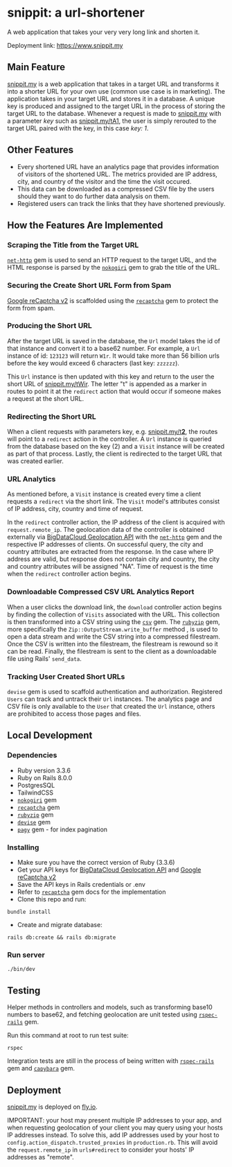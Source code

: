 # snippit: a url-shortener

A web application that takes your very very long link and shorten it. 

Deployment link: https://www.snippit.my

## Main Feature

[snippit.my](https://www.snippit.my) is a web application that takes in a target URL and transforms it into a shorter URL for your own use (common use case is in marketing). The application takes in your target URL and stores it in a database. A unique key is produced and assigned to the target URL in the process of storing the target URL to the database. Whenever a request is made to [snippit.my](https://www.snippit.my) with a parameter *key* such as [snippit.my/tA1](), the user is simply rerouted to the target URL paired with the key, in this case *key: 1*.
 
## Other Features

 - Every shortened URL have an analytics page that provides information of visitors of the shortened URL. The metrics provided are IP address, city, and country of the visitor and the time the visit occured.
 - This data can be downloaded as a compressed CSV file by the users should they want to do further data analysis on them.
 - Registered users can track the links that they have shortened previously.

## How the Features Are Implemented

### Scraping the Title from the Target URL

 [`net-http`](https://rubygems.org/gems/net-http/versions/0.4.1?locale=en) gem is used to send an HTTP request to the target URL, and the HTML response is parsed by the [`nokogiri`](https://rubygems.org/gems/nokogiri) gem to grab the title of the URL.
 
### Securing the Create Short URL Form from Spam

  [Google reCaptcha v2](https://www.google.com/recaptcha/about/) is scaffolded using the [`recaptcha`](https://github.com/ambethia/recaptcha) gem to protect the form from spam. 

### Producing the Short URL

 After the target URL is saved in the database, the `Url` model takes the id of that instance and convert it to a base62 number. For example, a `Url` instance of id: `123123` will return  `W1r`. It would take more than 56 billion urls before the key would exceed 6 characters (last key: `zzzzzz`). 

This `Url` instance is then updated with this key and return to the user the short URL of [snippit.my/tWir](). The letter "t" is appended as a marker in routes to point it at the `redirect` action that would occur if someone makes a request at the short URL.

### Redirecting the Short URL

When a client requests with parameters key, e.g. [snippit.my/t**2**](https://snippit.my/t2), the routes will point to a `redirect` action in the controller. A `Url` instance is queried from the database based on the key (2) and a `Visit` instance will be created as part of that process. Lastly, the client is redirected to the target URL that was created earlier.

### URL Analytics

As mentioned before, a `Visit` instance is created every time a client requests a `redirect` via the short link. The `Visit` model's attributes consist of IP address, city, country and time of request.

In the `redirect` controller action, the IP address of the client is acquired with `request.remote_ip`. The geolocation data of the controller is obtained externally via [BigDataCloud Geolocation API](https://www.bigdatacloud.com/ip-geolocation/ip-address-geolocation-api) with the [`net-http`](https://rubygems.org/gems/net-http) gem and the respective IP addresses of clients. On successful query, the city and country attributes are extracted from the response. In the case where IP address are valid, but response does not contain city and country, the city and country attributes will be assigned "NA". Time of request is the time when the `redirect` controller action begins.

### Downloadable Compressed CSV URL Analytics Report

When a user clicks the download link, the `download` controller action begins by finding the collection of `Visits` associated with the URL. This collection is then transformed into a CSV string using the [`csv`](https://rubygems.org/gems/csv) gem. The [`rubyzip`](https://rubygems.org/gems/rubyzip) gem, more specifically the  `Zip::OutputStream.write_buffer` method , is used to open a data stream and write the CSV string into a compressed filestream. Once the CSV is written into the filestream, the filestream is rewound so it can be read. Finally, the filestream is sent to the client as a downloadable file using Rails' `send_data`.
   
### Tracking User Created Short URLs

`devise` gem is used to scaffold authentication and authorization. Registered `Users` can track and untrack their `Url` instances. The analytics page and CSV file is only available to the `User` that created the `Url` instance, others are prohibited to access those pages and files.

## Local Development

### Dependencies

* Ruby version 3.3.6
* Ruby on Rails 8.0.0
* PostgresSQL
* TailwindCSS 
* [`nokogiri`](https://rubygems.org/gems/nokogiri) gem
* [`recaptcha`](https://github.com/ambethia/recaptcha) gem
* [`rubyzip`](https://rubygems.org/gems/rubyzip) gem
* [`devise`](https://rubygems.org/gems/devise) gem
* [`pagy`](https://rubygems.org/gems/pagy) gem - for index pagination

### Installing

* Make sure you have the correct version of Ruby (3.3.6)
* Get your API keys for [BigDataCloud Geolocation API](https://www.bigdatacloud.com/ip-geolocation/ip-address-geolocation-api) and [Google reCaptcha v2](https://www.google.com/recaptcha/about/)
* Save the API keys in Rails credentials or .env
* Refer to [`recaptcha`](https://github.com/ambethia/recaptcha) gem docs for the implementation
* Clone this repo and run:
```
bundle install
```
* Create and migrate database:
```
rails db:create && rails db:migrate
```

### Run server
```
./bin/dev
```
## Testing
Helper methods in controllers and models, such as transforming base10 numbers to base62, and fetching geolocation are unit tested using [`rspec-rails`](https://rubygems.org/gems/rspec-rails) gem. 

Run this command at root to run test suite:

```
rspec
```

Integration tests are still in the process of being written with  [`rspec-rails`](https://rubygems.org/gems/rspec-rails) gem and  [`capybara`](https://rubygems.org/gems/capybara) gem.

## Deployment

[snippit.my](https://snippit.my) is deployed on [fly.io](https://fly.io/). 

IMPORTANT: your host may present multiple IP addresses to your app, and when requesting geolocation of your client you may query using your hosts IP addresses instead. To solve this, add IP addresses used by your host to ` config.action_dispatch.trusted_proxies` in `production.rb`. This will avoid the `request.remote_ip` in `urls#redirect` to consider your hosts' IP addresses as "remote".

